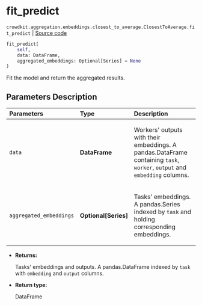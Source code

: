 # fit_predict
`crowdkit.aggregation.embeddings.closest_to_average.ClosestToAverage.fit_predict` | [Source code](https://github.com/Toloka/crowd-kit/blob/v1.0.0/crowdkit/aggregation/embeddings/closest_to_average.py#L82)

```python
fit_predict(
    self,
    data: DataFrame,
    aggregated_embeddings: Optional[Series] = None
)
```

Fit the model and return the aggregated results.

## Parameters Description

| Parameters | Type | Description |
| :----------| :----| :-----------|
`data`|**DataFrame**|<p>Workers&#x27; outputs with their embeddings. A pandas.DataFrame containing `task`, `worker`, `output` and `embedding` columns.</p>
`aggregated_embeddings`|**Optional\[Series\]**|<p>Tasks&#x27; embeddings. A pandas.Series indexed by `task` and holding corresponding embeddings.</p>

* **Returns:**

  Tasks' embeddings and outputs.
A pandas.DataFrame indexed by `task` with `embedding` and `output` columns.

* **Return type:**

  DataFrame

